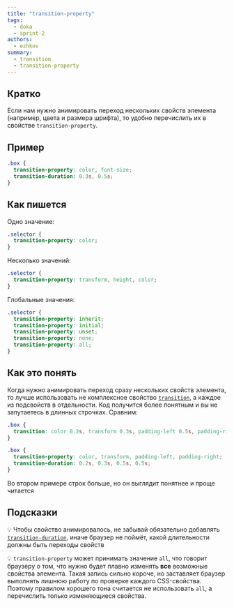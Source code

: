 ```yaml
---
title: "transition-property"
tags:
  - doka
  - sprint-2
authors:
  - ezhkov
summary:
  - transition
  - transition-property
---
```


## Кратко

Если нам нужно анимировать переход нескольких свойств элемента (например, цвета и размера шрифта), то удобно перечислить их в свойстве `transition-property`.

## Пример

```css
.box {
  transition-property: color, font-size;
  transition-duration: 0.3s, 0.5s;
}
```

## Как пишется

Одно значение:

```css
.selector {
  transition-property: color;
}
```

Несколько значений:

```css
.selector {
  transition-property: transform, height, color;
}
```

Глобальные значения:

```css
.selector {
  transition-property: inherit;
  transition-property: initial;
  transition-property: unset;
  transition-property: none;
  transition-property: all;
}
```

## Как это понять

Когда нужно анимировать переход сразу нескольких свойств элемента, то лучше использовать не комплексное свойство [`transition`](/css/transition/), а каждое из подсвойств в отдельности. Код получится более понятным и вы не запутаетесь в длинных строчках. Сравним:

```css
.box {
  transition: color 0.2s, transform 0.3s, padding-left 0.5s, padding-right 0.5s;
}

.box {
  transition-property: color, transform, padding-left, padding-right;
  transition-duration: 0.2s, 0.3s, 0.5s, 0.5s;
}
```

Во втором примере строк больше, но он выглядит понятнее и проще читается

## Подсказки

💡 Чтобы свойство анимировалось, не забывай обязательно добавлять [`transition-duration`](/css/transition-duration/), иначе браузер не поймёт, какой длительности должны быть переходы свойств

💡 `transition-property` может принимать значение `all`, что говорит браузеру о том, что нужно будет плавно изменять **все** возможные свойства элемента. Такая запись сильно короче, но заставляет браузер выполнять лишнюю работу по проверке каждого CSS-свойства. Поэтому правилом хорошего тона считается не использовать `all`, а перечислить только изменяющиеся свойства.
